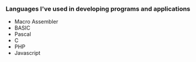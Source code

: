 ### Languages I've used in developing programs and applications
- Macro Assembler
- BASIC
- Pascal
- C
- PHP
- Javascript
 
